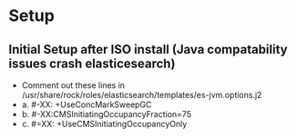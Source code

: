 # Setup
## Initial Setup after ISO install (Java compatability issues crash elasticesearch)
- Comment out these lines in /usr/share/rock/roles/elasticsearch/templates/es-jvm.options.j2
- a. #-XX: +UseConcMarkSweepGC
- b. #-XX:CMSInitiatingOccupancyFraction=75
- c. #=XX: +UseCMSInitiatingOccupancyOnly
